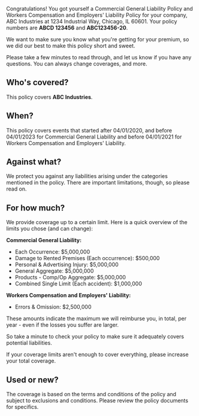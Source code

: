 Congratulations! You got yourself a Commercial General Liability Policy and Workers Compensation and Employers' Liability Policy for your company, ABC Industries at 1234 Industrial Way, Chicago, IL 60601. Your policy numbers are **ABCD 123456** and **ABC123456-20**.

We want to make sure you know what you're getting for your premium, so we did our best to make this policy short and sweet.

Please take a few minutes to read through, and let us know if you have any questions. You can always change coverages, and more.

## Who's covered?
This policy covers **ABC Industries**.

## When?
This policy covers events that started after 04/01/2020, and before 04/01/2023 for Commercial General Liability and before 04/01/2021 for Workers Compensation and Employers' Liability.

## Against what?
We protect you against any liabilities arising under the categories mentioned in the policy. There are important limitations, though, so please read on.

## For how much?
We provide coverage up to a certain limit. Here is a quick overview of the limits you chose (and can change):

**Commercial General Liability:**
- Each Occurrence: $5,000,000
- Damage to Rented Premises (Each occurrence): $500,000
- Personal & Advertising Injury: $5,000,000
- General Aggregate: $5,000,000
- Products - Comp/Op Aggregate: $5,000,000
- Combined Single Limit (Each accident): $1,000,000

**Workers Compensation and Employers' Liability:**
- Errors & Omission: $2,500,000

These amounts indicate the maximum we will reimburse you, in total, per year - even if the losses you suffer are larger.

So take a minute to check your policy to make sure it adequately covers potential liabilities.

If your coverage limits aren't enough to cover everything, please increase your total coverage.

## Used or new?
The coverage is based on the terms and conditions of the policy and subject to exclusions and conditions. Please review the policy documents for specifics.